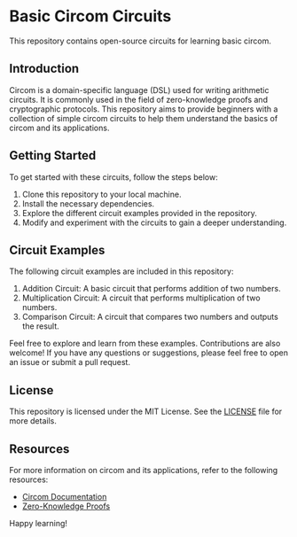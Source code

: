 # Basic Circom Circuits

This repository contains open-source circuits for learning basic circom.

## Introduction

Circom is a domain-specific language (DSL) used for writing arithmetic circuits. It is commonly used in the field of zero-knowledge proofs and cryptographic protocols. This repository aims to provide beginners with a collection of simple circom circuits to help them understand the basics of circom and its applications.

## Getting Started

To get started with these circuits, follow the steps below:

1. Clone this repository to your local machine.
2. Install the necessary dependencies.
3. Explore the different circuit examples provided in the repository.
4. Modify and experiment with the circuits to gain a deeper understanding.

## Circuit Examples

The following circuit examples are included in this repository:

1. Addition Circuit: A basic circuit that performs addition of two numbers.
2. Multiplication Circuit: A circuit that performs multiplication of two numbers.
3. Comparison Circuit: A circuit that compares two numbers and outputs the result.

Feel free to explore and learn from these examples. Contributions are also welcome! If you have any questions or suggestions, please feel free to open an issue or submit a pull request.

## License

This repository is licensed under the MIT License. See the [LICENSE](LICENSE) file for more details.

## Resources

For more information on circom and its applications, refer to the following resources:

- [Circom Documentation](https://circom.readthedocs.io/)
- [Zero-Knowledge Proofs](https://en.wikipedia.org/wiki/Zero-knowledge_proof)

Happy learning!
